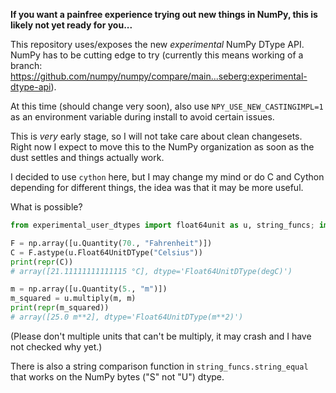 **If you want a painfree experience trying out new things in NumPy, this is likely not yet ready for you...**

This repository uses/exposes the new *experimental* NumPy
DType API.  NumPy has to be cutting edge to try (currently
this means working of a branch:
https://github.com/numpy/numpy/compare/main...seberg:experimental-dtype-api).

At this time (should change very soon), also use `NPY_USE_NEW_CASTINGIMPL=1`
as an environment variable during install to avoid certain issues.

This is *very* early stage, so I will not take care about clean changesets.
Right now I expect to move this to the NumPy organization as soon
as the dust settles and things actually work.

I decided to use ``cython`` here, but I may change my mind or
do C and Cython depending for different things, the idea was that
it may be more useful.


What is possible?

```python
from experimental_user_dtypes import float64unit as u, string_funcs; import numpy as np

F = np.array([u.Quantity(70., "Fahrenheit")])
C = F.astype(u.Float64UnitDType("Celsius"))
print(repr(C))
# array([21.11111111111115 °C], dtype='Float64UnitDType(degC)')

m = np.array([u.Quantity(5., "m")])
m_squared = u.multiply(m, m)
print(repr(m_squared))
# array([25.0 m**2], dtype='Float64UnitDType(m**2)')
```
(Please don't multiple units that can't be multiply, it may crash and I have not checked
why yet.)

There is also a string comparison function in `string_funcs.string_equal` that works on
the NumPy bytes ("S" not "U") dtype.
